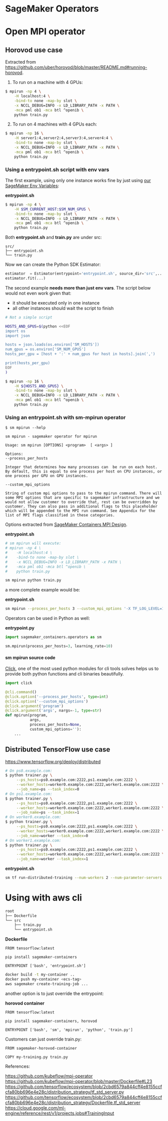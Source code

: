 
# SageMaker Operators

# Open MPI operator

## Horovod use case
Extracted from https://github.com/uber/horovod/blob/master/README.md#running-horovod.

1. To run on a machine with 4 GPUs:

```bash
$ mpirun -np 4 \
    -H localhost:4 \
    -bind-to none -map-by slot \
    -x NCCL_DEBUG=INFO -x LD_LIBRARY_PATH -x PATH \
    -mca pml ob1 -mca btl ^openib \
    python train.py
```

2. To run on 4 machines with 4 GPUs each:

```bash
$ mpirun -np 16 \
    -H server1:4,server2:4,server3:4,server4:4 \
    -bind-to none -map-by slot \
    -x NCCL_DEBUG=INFO -x LD_LIBRARY_PATH -x PATH \
    -mca pml ob1 -mca btl ^openib \
    python train.py
```

### Using a entrypoint.sh script with env vars

The first example, using only one instance works fine by just using [our SageMaker Env Variables](https://github.com/mvsusp/sagemaker-containers/tree/master#sm_hosts):

**entrypoint.sh**
```bash
$ mpirun -np 4 \
    -H $SM_CURRENT_HOST:$SM_NUM_GPUS \
    -bind-to none -map-by slot \
    -x NCCL_DEBUG=INFO -x LD_LIBRARY_PATH -x PATH \
    -mca pml ob1 -mca btl ^openib \
    python train.py
```

Both **entrypoint.sh** and **train.py** are under src:

```
src/
├── entrypoint.sh
└── train.py
```

Now we can create the Python SDK Estimator:

```python
estimator  = Estimator(entrypoint='entrypoint.sh', source_dir='src',...)
estimator.fit(...)
```


The second example **needs more than just env vars**. The script below would not even work given that:
- it should be executed only in one instance
- all other instances should wait the script to finish

```bash
# Not a simple script 

HOSTS_AND_GPUS=$(python <<EOF
import os
import json

hosts = json.loads(os.environ['SM_HOSTS'])
num_gpus = os.environ['SM_NUM_GPUS']
hosts_per_gpu = [host + ':' + num_gpus for host in hosts].join(',')

print(hosts_per_gpu)
EOF
)

$ mpirun -np 16 \
    -H ${HOSTS_AND_GPUS} \
    -bind-to none -map-by slot \
    -x NCCL_DEBUG=INFO -x LD_LIBRARY_PATH -x PATH \
    -mca pml ob1 -mca btl ^openib \
    python train.py
```

### Using an entrypoint.sh with sm-mpirun operator

```
$ sm mpirun --help

sm mpirun - sagemaker operator for mpirun

Usage: sm mpirun [OPTIONS] <program>  [ <args> ] 

Options:
--process_per_hosts  

Integer that determines how many processes can  be run on each host. By default, this is equal to one process per host on CPU instances, or one process per GPU on GPU instances. 

--custom_mpi_options  

String of custom mpi options to pass to the mpirun command. There will some MPI options that are specific to sagemaker infrastructure and we would not allow customer to override that, rest can be overridden by customer. They can also pass in additional flags to this placeholder which will be appended to the MPI run command. See Appendix for the list of MPI flags classified in these categories.
```
Options extracted from [SageMaker Containers MPI Design](https://quip-amazon.com/aV4BAV4Eaofu#fCY9CAko4zg).

**entrypoint.sh**
```bash
# sm mpirun will execute:
# mpirun -np 4 \
#    -H localhost:4 \
#    -bind-to none -map-by slot \
#    -x NCCL_DEBUG=INFO -x LD_LIBRARY_PATH -x PATH \
#    -mca pml ob1 -mca btl ^openib \
#    python train.py

sm mpirun python train.py
```
a more complete example would be:

**entrypoint.sh**
```bash
sm mpirun --process_per_hosts 3 --custom_mpi_options '-X TF_LOG_LEVEL=10' python train.py --learning-rate 10 
```

Operators can be used in Python as well:

**entrypoint.py**
```python
import sagemaker_containers.operators as sm

sm.mpirun(process_per_hosts=3, learning_rate=10)
```

#### sm mpirun source code
[Click](https://github.com/pallets/click#a-simple-example), one of the most used python modules for cli tools solves helps us to provide both python functions and cli binaries beautifully. 
```python
import click

@cli.command()
@click.option('--process_per_hosts', type=int)
@click.option('--custom_mpi_options')
@click.argument('program')  
@click.argument('args', nargs=-1, type=str)
def mpirun(program, 
           args, 
           process_per_hosts=None, 
           custom_mpi_options=''):
    ...
```

## Distributed TensorFlow use case
https://www.tensorflow.org/deploy/distributed
```bash
# On ps0.example.com:
$ python trainer.py \
     --ps_hosts=ps0.example.com:2222,ps1.example.com:2222 \
     --worker_hosts=worker0.example.com:2222,worker1.example.com:2222 \
     --job_name=ps --task_index=0
# On ps1.example.com:
$ python trainer.py \
     --ps_hosts=ps0.example.com:2222,ps1.example.com:2222 \
     --worker_hosts=worker0.example.com:2222,worker1.example.com:2222 \
     --job_name=ps --task_index=1
# On worker0.example.com:
$ python trainer.py \
     --ps_hosts=ps0.example.com:2222,ps1.example.com:2222 \
     --worker_hosts=worker0.example.com:2222,worker1.example.com:2222 \
     --job_name=worker --task_index=0
# On worker1.example.com:
$ python trainer.py \
     --ps_hosts=ps0.example.com:2222,ps1.example.com:2222 \
     --worker_hosts=worker0.example.com:2222,worker1.example.com:2222 \
     --job_name=worker --task_index=1

```

**entrypoint.sh**
```bash
sm tf run-distributed-training --num-workers 2 --num-parameter-servers 2 trainer.py
```

# Using with aws cli

```bash
root
├── Dockerfile
└── src
    ├── train.py
    └── entrypoint.sh
```
**Dockerfile**
```docker
FROM tensorflow:latest

pip install sagemaker-containers

ENTRYPOINT ['bash', 'entrypoint.sh']
```

```bash
docker build -t my-container ..
docker push my-container <ecs-tag>
aws sagemaker create-training-job ...
```
another option is to just override the entrypoint:

**horovod container**
```docker
FROM tensorflow:latest

pip install sagemaker-containers, horovod

ENTRYPOINT ['bash', 'sm', 'mpirun', 'python', 'train.py']
```

Customers can just override train.py:

```docker
FROM sagemaker-horovod-container

COPY my-training.py train.py
```

References:

https://github.com/kubeflow/mpi-operator
https://github.com/kubeflow/mpi-operator/blob/master/Dockerfile#L23
https://github.com/tensorflow/ecosystem/blob/2cbd6579a844cff4e8155ccfcfa80bb696e4e28c/distribution_strategy/tf_std_server.py
https://github.com/tensorflow/ecosystem/blob/2cbd6579a844cff4e8155ccfcfa80bb696e4e28c/distribution_strategy/Dockerfile.tf_std_server
https://cloud.google.com/ml-engine/reference/rest/v1/projects.jobs#TrainingInput
